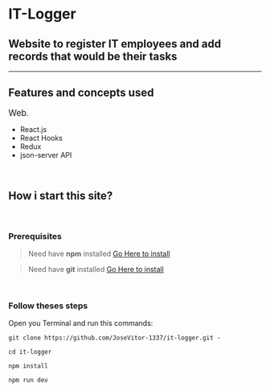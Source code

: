 # IT-Logger

## Website to register IT employees and add records that would be their tasks

---

## Features and concepts used

<span style="font-size:1.2em">Web</span>.

- React.js
- React Hooks
- Redux
- json-server API

<br />

## How i start this site?

<br />

### Prerequisites

> Need have **npm** installed [Go Here to install](https://nodejs.org/en/)

> Need have **git** installed [Go Here to install](https://git-scm.com/downloads)

<br />

### Follow theses steps

Open you Terminal and run this commands:

```
git clone https://github.com/JoseVitor-1337/it-logger.git -

cd it-logger

npm install

npm run dev
```
